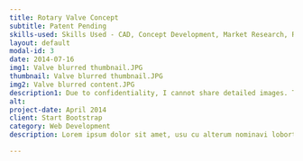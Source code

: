 ```yaml
---
title: Rotary Valve Concept
subtitle: Patent Pending
skills-used: Skills Used - CAD, Concept Development, Market Research, Rapid Prototyping, CFD
layout: default
modal-id: 3
date: 2014-07-16
img1: Valve blurred thumbnail.JPG
thumbnail: Valve blurred thumbnail.JPG
img2: Valve blurred content.JPG
description1: Due to confidentiality, I cannot share detailed images. This is a project that I have been working on at my job. It is a valve that my team and I are developing to improve the thermal management systems of battery electric commercial vehicles. In our market research, we found that many of the common problems with existing systems is that the components available on the market are often inadequate and only rated for passenger car applications. Additionally, there are only a handful of valve configurations available, mostly in 2 and 3-way varieties. One of the ways that OEMs are increasing system efficiency is through multi-mode thermal management systems. Specific modes are used for specific operating conditions to maximize the efficiency. These different modes can be achieved by routing coolant throughout different circuits in the system to more effectively utilize available heat energy. As thermal management systems become more complex to squeeze more efficiency out of the vehicle, the valving becomes more complex with it. A system might end up with upwards of 6 valves and the hoses and electrical connections that come with it. This is not only expensive but space consuming. We are working to develop a valve manifold solution that is capable of wrapping all that system complexity in a single package. The design is modular and can accommodate for up to 6 coolant ports with many configurations available. It is a motor-controlled actuation that will be CAN enabled. We plan to design provisions for pressure and temperature sensors at each port that will communicate back to the vehicle over the CAN bus as well, giving optimal system information.
alt: 
project-date: April 2014
client: Start Bootstrap
category: Web Development
description: Lorem ipsum dolor sit amet, usu cu alterum nominavi lobortis. At duo novum diceret. Tantas apeirian vix et, usu sanctus postulant inciderint ut, populo diceret necessitatibus in vim. Cu eum dicam feugiat noluisse.

---
```

